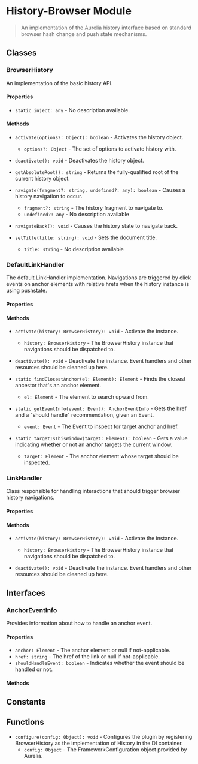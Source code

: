 # History-Browser Module

> An implementation of the Aurelia history interface based on standard browser hash change and push state mechanisms.

## Classes


### BrowserHistory

An implementation of the basic history API.

#### Properties

* `static inject: any` - No description available.

#### Methods


* `activate(options?: Object): boolean` - Activates the history object.
  * `options?: Object` - The set of options to activate history with.


* `deactivate(): void` - Deactivates the history object.


* `getAbsoluteRoot(): string` - Returns the fully-qualified root of the current history object.


* `navigate(fragment?: string, undefined?: any): boolean` - Causes a history navigation to occur.
  * `fragment?: string` - The history fragment to navigate to.
  * `undefined?: any` - No description available


* `navigateBack(): void` - Causes the history state to navigate back.


* `setTitle(title: string): void` - Sets the document title.
  * `title: string` - No description available



### DefaultLinkHandler

The default LinkHandler implementation. Navigations are triggered by click events on
anchor elements with relative hrefs when the history instance is using pushstate.

#### Properties


#### Methods


* `activate(history: BrowserHistory): void` - Activate the instance.
  * `history: BrowserHistory` - The BrowserHistory instance that navigations should be dispatched to.



* `deactivate(): void` - Deactivate the instance. Event handlers and other resources should be cleaned up here.


* `static findClosestAnchor(el: Element): Element` - Finds the closest ancestor that&#x27;s an anchor element.
  * `el: Element` - The element to search upward from.


* `static getEventInfo(event: Event): AnchorEventInfo` - Gets the href and a &quot;should handle&quot; recommendation, given an Event.
  * `event: Event` - The Event to inspect for target anchor and href.



* `static targetIsThisWindow(target: Element): boolean` - Gets a value indicating whether or not an anchor targets the current window.
  * `target: Element` - The anchor element whose target should be inspected.



### LinkHandler

Class responsible for handling interactions that should trigger browser history navigations.

#### Properties


#### Methods


* `activate(history: BrowserHistory): void` - Activate the instance.
  * `history: BrowserHistory` - The BrowserHistory instance that navigations should be dispatched to.



* `deactivate(): void` - Deactivate the instance. Event handlers and other resources should be cleaned up here.



## Interfaces


### AnchorEventInfo

Provides information about how to handle an anchor event.

#### Properties

* `anchor: Element` - The anchor element or null if not-applicable.
* `href: string` - The href of the link or null if not-applicable.
* `shouldHandleEvent: boolean` - Indicates whether the event should be handled or not.

#### Methods



## Constants


## Functions


* `configure(config: Object): void` - Configures the plugin by registering BrowserHistory as the implementation of History in the DI container.
  * `config: Object` - The FrameworkConfiguration object provided by Aurelia.


